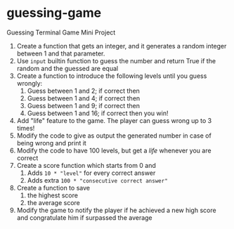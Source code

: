 # guessing-game
Guessing Terminal Game Mini Project

1. Create a function that gets an integer, and it generates a random integer between 1 and that parameter.
2. Use `input` builtin function to guess the number and return True if the random and the guessed are equal
3. Create a function to introduce the following levels until you guess wrongly:
   1. Guess between 1 and 2; if correct then
   2. Guess between 1 and 4; if correct then
   3. Guess between 1 and 9; if correct then
   4. Guess between 1 and 16; if correct then you win!
4. Add "life" feature to the game. The player can guess wrong up to 3 times!
5. Modify the code to give as output the generated number in case of being wrong and print it
6. Modify the code to have 100 levels, but get a *life* whenever you are correct
7. Create a score function which starts from 0 and
   1. Adds `10 * "level"` for every correct answer
   2. Adds extra `100 * "consecutive correct answer"`
8. Create a function to save
   1. the highest score
   2. the average score
9. Modify the game to notify the player if he achieved a new high score and congratulate him if surpassed the average
